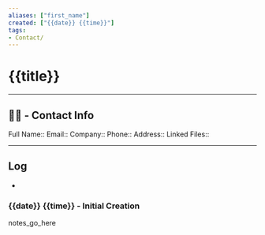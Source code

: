 ```yaml
---
aliases: ["first_name"]
created: ["{{date}} {{time}}"]
tags:
- Contact/
---
```


# {{title}}
----
## 👨‍💼 - Contact Info
Full Name:: 
Email:: 
Company:: 
Phone:: 
Address:: 
Linked Files:: 

----

## Log
- 

### {{date}} {{time}} - Initial Creation

notes_go_here